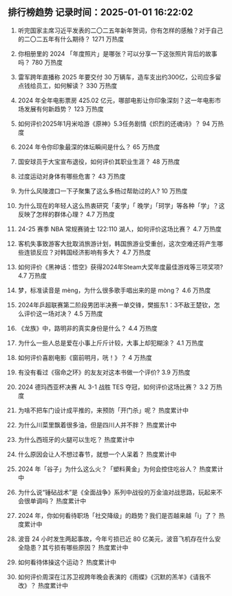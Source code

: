 
## 排行榜趋势 记录时间：2025-01-01 16:22:02
  
  1. 听完国家主席习近平发表的二〇二五年新年贺词，你有怎样的感触？对于自己的二〇二五年有什么期待？ 1271 万热度
    
  2. 你相册里的 2024 「年度照片」是哪张？可以分享一下这张照片背后的故事吗？ 780 万热度
    
  3. 雷军跨年直播称 2025 年要交付 30 万辆车，造车支出约300亿，公司应多留点钱给员工，如何解读？ 330 万热度
    
  4. 2024 年全年电影票房 425.02 亿元，哪部电影让你印象深刻？这一年电影市场发展有何新趋势？ 123 万热度
    
  5. 如何评价2025年1月米哈游《原神》5.3任务剧情《炽烈的还魂诗》？ 94 万热度
    
  6. 2024 年令你印象最深的体坛瞬间是什么？ 65 万热度
    
  7. 国安球员于大宝宣布退役，如何评价其职业生涯？ 48 万热度
    
  8. 过度运动对身体有哪些危害？ 43 万热度
    
  9. 为什么风陵渡口一下子聚集了这么多杨过帮助过的人? 10 万热度
    
  10. 为什么现在的年轻人这么热衷研究「麦学」「 晚学」「珂学」等各种「学」？这反映了怎样的群体心理？ 4.7 万热度
    
  11. 24-25 赛季 NBA 常规赛骑士 122:110 湖人，如何评价这场比赛？ 4.7 万热度
    
  12. 客机失事致游客大批取消旅游计划，韩国旅游业受重创，这次空难还将产生哪些连锁反应？对韩国经济影响有多大？ 4.7 万热度
    
  13. 如何评价《黑神话：悟空》获得2024年Steam大奖年度最佳游戏等三项奖项? 4.7 万热度
    
  14. 梦，标准读音是 mèng，为什么很多歌手唱出来的是 mòng？ 4.6 万热度
    
  15. 2024年乒超联赛第二阶段男团半决赛一单交锋，樊振东1：3不敌王楚钦，怎么评价这一场对决？ 4.5 万热度
    
  16. 《龙族》中，路明非的真实身份是什么？ 4.4 万热度
    
  17. 为什么一些人总是爱在小事上斤斤计较，大事上却犯糊涂？ 4.1 万热度
    
  18. 如何评价喜剧电影《窗前明月，咣！》？ 4 万热度
    
  19. 有没有看过《宿命之环》的友友对这本书做一个评价? 3.9 万热度
    
  20. 2024 德玛西亚杯决赛 AL 3-1 战胜 TES 夺冠，如何评价这场比赛？ 3.2 万热度
    
  21. 为啥不把车门设计成平推的，来预防「开门杀」呢？ 热度累计中
    
  22. 为什么川菜里飘着很多油，但是四川人并不胖？ 热度累计中
    
  23. 为什么西班牙的火腿可以生吃？ 热度累计中
    
  24. 什么原因会让人不想过春节，就想一个人呆着？ 热度累计中
    
  25. 2024 年「谷子」为什么这么火？「塑料黄金」为何会控住吃谷人？ 热度累计中
    
  26. 为什么说“锤砧战术”是《全面战争》系列中战役的万金油对战思路，玩起来不会很单调吗？ 热度累计中
    
  27. 2024 年，你如何看待职场「社交降级」的趋势？我们是否越来越「i」了？ 热度累计中
    
  28. 波音 24 小时发生两起事故，今年亏损已近 80 亿美元，波音飞机存在什么安全隐患？其亏损有哪些原因？ 热度累计中
    
  29. 如何看待体操这个运动？ 热度累计中
    
  30. 如何评价周深在江苏卫视跨年晚会表演的《雨蝶》《沉默的羔羊》《请我不改》？ 热度累计中
    